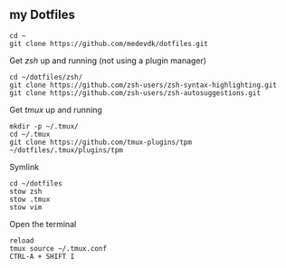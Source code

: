 ## my Dotfiles

```
cd ~
git clone https://github.com/medevdk/dotfiles.git
```

Get _zsh_ up and running (not using a plugin manager)

```
cd ~/dotfiles/zsh/
git clone https://github.com/zsh-users/zsh-syntax-highlighting.git
git clone https://github.com/zsh-users/zsh-autosuggestions.git
```

Get _tmux_ up and running

```
mkdir -p ~/.tmux/
cd ~/.tmux
git clone https://github.com/tmux-plugins/tpm ~/dotfiles/.tmux/plugins/tpm
```

Symlink

```
cd ~/dotfiles
stow zsh
stow .tmux
stow vim
```

Open the terminal

```
reload
tmux source ~/.tmux.conf
CTRL-A + SHIFT I
```
